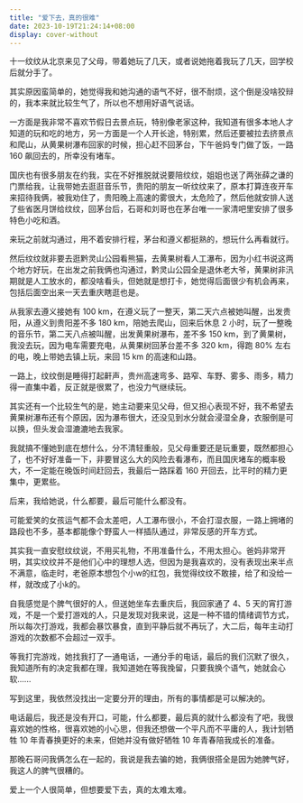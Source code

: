 ```yaml
---
title: "爱下去，真的很难"
date: 2023-10-19T21:24:14+08:00
display: cover-without
---
```


十一纹纹从北京来见了父母，带着她玩了几天，或者说她拖着我玩了几天，回学校后就分手了。

其实原因蛮简单的，她觉得我和她沟通的语气不好，很不耐烦，这个倒是没啥狡辩的，我本来就比较生气了，所以也不想用好语气说话。

一方面是我非常不喜欢节假日去景点玩，特别像老家这种，我知道有很多本地人才知道的玩和吃的地方，另一方面是一个人开长途，特别累，然后还要被拉去挤景点和爬山，从黄果树瀑布回家的时候，担心赶不回茅台，下午爸妈专门做了饭，一路 160 飙回去的，所幸没有堵车。

国庆也有很多朋友在约我，实在不好推脱就说要陪纹纹，姐姐也送了两张薛之谦的门票给我，让我带她去逛逛音乐节，贵阳的朋友一听纹纹来了，原本打算连夜开车来招待我俩，被我劝住了，贵阳晚上高速的雾很大，太危险了，然后他就安排人送了些省医月饼给纹纹，回茅台后，石哥和刘哥也在茅台唯一一家清吧里安排了很多特色小吃和酒。

来玩之前就沟通过，用不着安排行程，茅台和遵义都挺熟的，想玩什么再看就行。

然后纹纹就非要去逛黔灵山公园看熊猫，去黄果树看人工瀑布，因为小红书说这两个地方好玩，在出发之前我俩也沟通过，黔灵山公园全是退休老大爷，黄果树非汛期就是人工放水的，都没啥看头，但她就是想打卡，她觉得后面很少有机会再来，包括后面空出来一天去重庆瞎逛也是。

从我家去遵义接她有 100 km，在遵义玩了一整天，第二天六点被她叫醒，出发贵阳，从遵义到贵阳差不多 180 km，陪她去爬山，回来后休息 2 小时，玩了一整晚的音乐节，第二天八点被叫醒，出发黄果树瀑布，差不多 150 km，到了黄果树，我没去玩，因为电车需要充电，从黄果树回茅台差不多 320 km，得跑 80% 左右的电，晚上带她去镇上玩，来回 15 km 的高速和山路。

一路上，纹纹倒是睡得打起鼾声，贵州高速弯多、路窄、车野、雾多、雨多，精力得一直集中着，反正就是很累了，也没力气继续玩。

其实还有一个比较生气的是，她主动要来见父母，但又担心表现不好，我不希望去黄果树瀑布还有个原因，因为瀑布很大，还没见到水分就会浸湿全身，衣服倒是可以换，但头发会湿漉漉地去我家。

我就搞不懂她到底在想什么，分不清轻重般，见父母重要还是玩重要，既然都担心了，也不好好准备一下，非要冒这么大的风险去看瀑布，而且国庆堵车的概率极大，不一定能在晚饭时间赶回去，我最后一路踩着 160 开回去，比平时的精力更集中，更累些。

后来，我给她说，什么都要，最后可能什么都没有。

可能爱笑的女孩运气都不会太差吧，人工瀑布很小，不会打湿衣服，一路上拥堵的路段也不多，基本都能像个野蛮人一样插队通过，非常反感的开车方式。

其实我一直安慰纹纹说，不用买礼物，不用准备什么，不用太担心。爸妈非常开明，其实纹纹并不是他们心中的理想人选，但因为是我喜欢的，没有表现出来半点不满意，临走时，老爸原本想包个小w的红包，我觉得纹纹不敢接，给了和没给一样，就改成了小k的。

自我感觉是个脾气很好的人，但送她坐车去重庆后，我回家通了 4、5 天的宵打游戏，不是一个爱打游戏的人，只是发现对我来说，这是一种不错的情绪调节方式，所以每次打游戏，我都会暴饮暴食，直到平静后就不再玩了，大二后，每年主动打游戏的次数都不会超过一双手。

等我打完游戏，她找我打了一通电话，一通分手的电话，最后的我们沉默了很久，我知道所有的决定我都在理，我知道她在等我挽留，只要我换个语气，她就会心软......

写到这里，我依然没找出一定要分开的理由，所有的事情都是可以解决的。

电话最后，我还是没有开口，可能，什么都要，最后真的就什么都没有了吧，我很喜欢她的性格，很喜欢她的小心思，但我还想做一个平凡而不平庸的人，我计划牺牲 10 年青春换更好的未来，但她并没有做好牺牲 10 年青春陪我成长的准备。

那晚石哥问我俩怎么在一起的，我说是我去骗的她，我俩很搭全是因为她脾气好，我这人的脾气很糟的。

爱上一个人很简单，但想要爱下去，真的太难太难。
